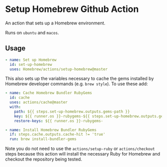 # Setup Homebrew Github Action

An action that sets up a Homebrew environment.

Runs on `ubuntu` and `macos`.

## Usage

```yaml
- name: Set up Homebrew
  id: set-up-homebrew
  uses: Homebrew/actions/setup-homebrew@master
```

This also sets up the variables necessary to cache the gems installed by Homebrew developer commands (e.g. `brew style`). To use these add:

```yaml
- name: Cache Homebrew Bundler RubyGems
  id: cache
  uses: actions/cache@master
  with:
    path: ${{ steps.set-up-homebrew.outputs.gems-path }}
    key: ${{ runner.os }}-rubygems-${{ steps.set-up-homebrew.outputs.gems-hash }}
    restore-keys: ${{ runner.os }}-rubygems-

- name: Install Homebrew Bundler RubyGems
  if: steps.cache.outputs.cache-hit != 'true'
  run: brew install-bundler-gems
```

Note you do not need to use the `actions/setup-ruby` or `actions/checkout` steps because this action will install the necessary Ruby for Homebrew and checkout the repository being tested.
